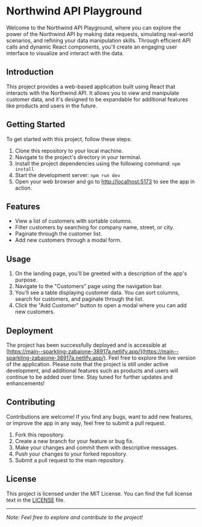 # Northwind API Playground

Welcome to the Northwind API Playground, where you can explore the power of the Northwind API by making data requests, simulating real-world scenarios, and refining your data manipulation skills. Through efficient API calls and dynamic React components, you'll create an engaging user interface to visualize and interact with the data.

## Introduction

This project provides a web-based application built using React that interacts with the Northwind API. It allows you to view and manipulate customer data, and it's designed to be expandable for additional features like products and users in the future.

## Getting Started

To get started with this project, follow these steps:

1. Clone this repository to your local machine.
2. Navigate to the project's directory in your terminal.
3. Install the project dependencies using the following command: `npm install`
4. Start the development server: `npm run dev`
5. Open your web browser and go to [http://localhost:5173](http://localhost:5173) to see the app in action.

## Features

- View a list of customers with sortable columns.
- Filter customers by searching for company name, street, or city.
- Paginate through the customer list.
- Add new customers through a modal form.

## Usage

1. On the landing page, you'll be greeted with a description of the app's purpose.
2. Navigate to the "Customers" page using the navigation bar.
3. You'll see a table displaying customer data. You can sort columns, search for customers, and paginate through the list.
4. Click the "Add Customer" button to open a modal where you can add new customers.

## Deployment

The project has been successfully deployed and is accessible at [https://main--sparkling-zabaione-38917a.netlify.app/](https://main--sparkling-zabaione-38917a.netlify.app/). Feel free to explore the live version of the application. Please note that the project is still under active development, and additional features such as products and users will continue to be added over time. Stay tuned for further updates and enhancements!

## Contributing

Contributions are welcome! If you find any bugs, want to add new features, or improve the app in any way, feel free to submit a pull request.

1. Fork this repository.
2. Create a new branch for your feature or bug fix.
3. Make your changes and commit them with descriptive messages.
4. Push your changes to your forked repository.
5. Submit a pull request to the main repository.

## License

This project is licensed under the MIT License. You can find the full license text in the [LICENSE](LICENSE) file.

---

_Note: Feel free to explore and contribute to the project!_

